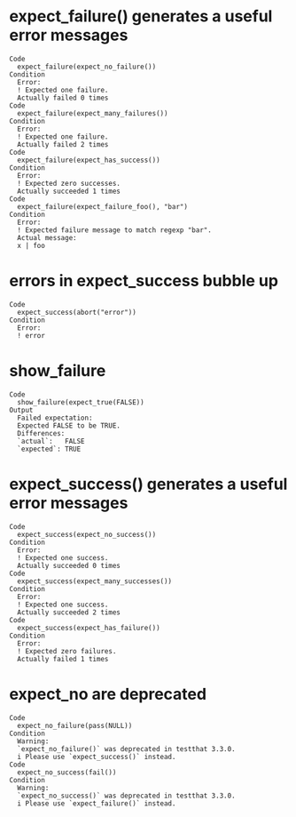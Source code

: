 # expect_failure() generates a useful error messages

    Code
      expect_failure(expect_no_failure())
    Condition
      Error:
      ! Expected one failure.
      Actually failed 0 times
    Code
      expect_failure(expect_many_failures())
    Condition
      Error:
      ! Expected one failure.
      Actually failed 2 times
    Code
      expect_failure(expect_has_success())
    Condition
      Error:
      ! Expected zero successes.
      Actually succeeded 1 times
    Code
      expect_failure(expect_failure_foo(), "bar")
    Condition
      Error:
      ! Expected failure message to match regexp "bar".
      Actual message:
      x | foo

# errors in expect_success bubble up

    Code
      expect_success(abort("error"))
    Condition
      Error:
      ! error

# show_failure

    Code
      show_failure(expect_true(FALSE))
    Output
      Failed expectation:
      Expected FALSE to be TRUE.
      Differences:
      `actual`:   FALSE
      `expected`: TRUE 
      

# expect_success() generates a useful error messages

    Code
      expect_success(expect_no_success())
    Condition
      Error:
      ! Expected one success.
      Actually succeeded 0 times
    Code
      expect_success(expect_many_successes())
    Condition
      Error:
      ! Expected one success.
      Actually succeeded 2 times
    Code
      expect_success(expect_has_failure())
    Condition
      Error:
      ! Expected zero failures.
      Actually failed 1 times

# expect_no are deprecated

    Code
      expect_no_failure(pass(NULL))
    Condition
      Warning:
      `expect_no_failure()` was deprecated in testthat 3.3.0.
      i Please use `expect_success()` instead.
    Code
      expect_no_success(fail())
    Condition
      Warning:
      `expect_no_success()` was deprecated in testthat 3.3.0.
      i Please use `expect_failure()` instead.


